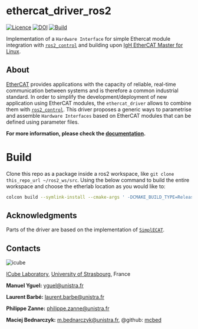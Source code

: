 # ethercat_driver_ros2
[![Licence](https://img.shields.io/badge/License-Apache%202.0-blue.svg)](https://opensource.org/licenses/Apache-2.0)
[![DOI](https://zenodo.org/badge/491930126.svg)](https://zenodo.org/badge/latestdoi/491930126)
[![Build](https://github.com/ICube-Robotics/ethercat_driver_ros2/actions/workflows/ci.yml/badge.svg)](https://github.com/ICube-Robotics/ethercat_driver_ros2/actions/workflows/ci.yml)

Implementation of a `Hardware Interface` for simple Ethercat module integration with [`ros2_control`](https://github.com/ros-controls/ros2_control) and building upon [IgH EtherCAT Master for Linux](https://etherlab.org/en/ethercat/).

## About
[EtherCAT](https://www.ethercat.org/default.htm) provides applications with the capacity of reliable, real-time communication between systems and is therefore a common industrial standard. In order to simplify the development/deployment of new application using EtherCAT modules, the `ethercat_driver` allows to combine them with [`ros2_control`](https://github.com/ros-controls/ros2_control). This driver proposes a generic ways to parametrise and assemble `Hardware Interfaces` based on EtherCAT modules that can be defined using parameter files.

**For more information, please check the [documentation](https://ICube-Robotics.github.io/ethercat_driver_ros2/).**

# Build
Clone this repo as a package inside a ros2 workspace, like `git clone this_repo_url ~/ros2_ws/src`.
Using the below command to build the entire workspace and choose the etherlab location as you would like to:
```sh
colcon build --symlink-install --cmake-args ' -DCMAKE_BUILD_TYPE=Release' ' -DETHERLAB_DIR=/opt/etherlab'
```

## Acknowledgments
Parts of the driver are based on the implementation of [`SimplECAT`](https://bitbucket.org/bsoe/simplecat/src/master/).

## Contacts ##
![icube](https://icube.unistra.fr/fileadmin/templates/DUN/icube/images/logo.png)

[ICube Laboratory](https://icube.unistra.fr), [University of Strasbourg](https://www.unistra.fr/), France

__Manuel Yguel:__ [yguel@unistra.fr](mailto:yguel@unistra.fr)

__Laurent Barbé:__ [laurent.barbe@unistra.fr](mailto:laurent.barbe@unistra.fr)

__Philippe Zanne:__ [philippe.zanne@unistra.fr](mailto:philippe.zanne@unistra.fr)

__Maciej Bednarczyk:__ [m.bednarczyk@unistra.fr](mailto:m.bednarczyk@unistra.fr), @github: [mcbed](https://github.com/mcbed)
